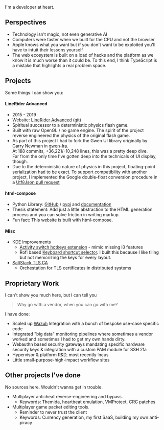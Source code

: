 I'm a developer at heart.

## Perspectives
- Technology isn't magic, not even generative AI
- Computers were faster when we built for the CPU and not the browser
- Apple knows what you want but if you don't want to be exploited 
  you'll have to intuit their lessons yourself
- The web ecosystem is built on a load of hacks and the platform as we know it is much worse than it could be. To this end, I think TypeScript is a mistake that highlights a real problem space.

## Projects

Some things I can show you:

#### LineRider Advanced
- 2015 - 2019
- Website: [LineRider Advanced](https://linerideradvanced.com) ([git](https://github.com/jealouscloud/linerider-advanced))
- Spiritual successor to a deterministic physics flash game.
- Built with raw OpenGL / no game engine. 
  The spirit of the project reverse engineered the physics of the original flash game.
- As part of this project I had to fork the Gwen UI library originally by Garry Newman in [gwen-lra](https://github.com/jealouscloud/gwen-lra).  
  At 188 commits, +36,221/-10,248 lines, this was a pretty deep dive.  
  Far from the only time I've gotten deep into the technicals of UI display, though.
- Due to the deterministic nature of physics in this project, floating-point serialization had to be exact. To support compatibility with another project, I implemented the Google double-float conversion procedure in a [Utf8Json pull request](https://github.com/neuecc/Utf8Json/commit/8cd16c6f08d93c0763ec715a84a110b780855152)

#### html-compose

- Python Library: [GitHub](https://github.com/jealouscloud/html-compose) / [pypi](https://pypi.org/project/html-compose/) and [documentation](https://jealouscloud.github.io/html-compose/html_compose.html)
- Thesis statement: Add just a little abstraction to the HTML generation process and you can solve friction in writing markup.
- Fun fact: This website is built with html-compose.

#### Misc
- KDE Improvements
  - [Activity switch hotkeys extension](https://github.com/jealouscloud/kwin-activity-hotkeys) - mimic missing i3 features
  - Rofi based [Keyboard shortcut selector](https://github.com/jealouscloud/kshortcut-rofi). I built this because I like tiling but not memorizing the keys for every layout.
- [SaltStack TLS CA](https://github.com/jealouscloud/salt-tls-ca)
  - Orchestation for TLS certificates in distributed systems


## Proprietary Work

I can't show you much here, but I can tell you
> Why go with a vendor, when you can go with me?

I have done:

* Scaled up [Wazuh](https://wazuh.com/) Integration with a bunch of bespoke use-case specific code
* Integrated "big data" monitoring pipelines where sometimes a vendor worked and sometimes I had to get my own hands dirty.
* Webauthn based security gateways mandating specific hardware security keys 
  & integration with a custom PAM module for SSH 2fa
* Hypervisor & platform R&D, most recently Incus
* Little small-purpose-high-impact workflow sites

## Other projects I've done
No sources here. Wouldn't wanna get in trouble.

- Multiplayer anticheat reverse-engineering and bypass.
  - Keywords: Themida, heartbeat emulation, VMProtect, CRC patches
- Multiplayer game packet editing tools.
  - Reminder to never trust the client
  - Keywords: Currency generation, my first SaaS, building my own anti-piracy